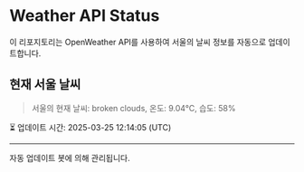 
# Weather API Status

이 리포지토리는 OpenWeather API를 사용하여 서울의 날씨 정보를 자동으로 업데이트합니다.

## 현재 서울 날씨
> 서울의 현재 날씨: broken clouds, 온도: 9.04°C, 습도: 58%

⏳ 업데이트 시간: 2025-03-25 12:14:05 (UTC)

---
자동 업데이트 봇에 의해 관리됩니다.
